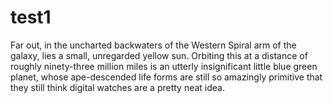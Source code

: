 # test1


Far out, in the uncharted backwaters of the Western Spiral arm of the galaxy, lies a small, unregarded yellow sun.  Orbiting this at a distance of roughly ninety-three million miles is an utterly insignificant little blue green planet, whose ape-descended life forms are still so amazingly primitive that they still think digital watches are a pretty neat idea.
 
